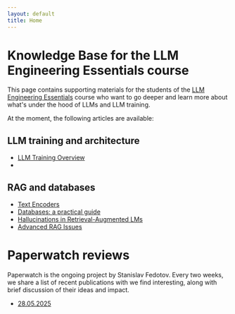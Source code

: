 ```yaml
---
layout: default
title: Home
---
```


# Knowledge Base for the LLM Engineering Essentials course

This page contains supporting materials for the students of the [LLM Engineering Essentials](https://github.com/Nebius-Academy/LLM-Engineering-Essentials/tree/main) course who want to go deeper and learn more about what's under the hood of LLMs and LLM training.

At the moment, the following articles are available:

## LLM training and architecture

* [LLM Training Overview](https://nebius-academy.github.io/knowledge-base/llm-training-overview/)
* 

## RAG and databases

* [Text Encoders](https://nebius-academy.github.io/knowledge-base/text-encoders/)
* [Databases: a practical guide](https://nebius-academy.github.io/knowledge-base/databases-a-practical-guide/)
* [Hallucinations in Retrieval-Augmented LMs](https://nebius-academy.github.io/knowledge-base/hallucinations-in-ralms/)
* [Advanced RAG Issues](https://nebius-academy.github.io/knowledge-base/advanced-rag-issues/)


# Paperwatch reviews

Paperwatch is the ongoing project by Stanislav Fedotov. Every two weeks, we share a list of recent publications with we find interesting, along with brief discussion of their ideas and impact.

* [28.05.2025](https://nebius-academy.github.io/knowledge-base/paperwatch-28-05-2025/)
